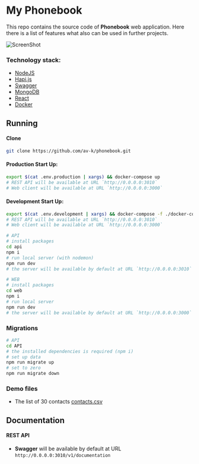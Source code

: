 # My Phonebook

This repo contains the source code of **Phonebook** web application. Here there is a list of features what also can be used in further projects. 

![ScreenShot](https://user-images.githubusercontent.com/14048639/59875571-46fada80-93cb-11e9-99e4-3daa006a4ddd.png)

### Technology stack:
* [NodeJS](https://nodejs.org/)
* [Hapi.js](https://hapijs.com/)
* [Swagger](https://swagger.io/)
* [MongoDB](https://www.mongodb.com/)
* [React](https://reactjs.org/) 
* [Docker](https://www.docker.com/)

## Running

#### Clone
```bash
git clone https://github.com/av-k/phonebook.git
```

#### Production Start Up:
```bash
export $(cat .env.production | xargs) && docker-compose up
# REST API will be available at URL `http://0.0.0.0:3010`
# Web client will be available at URL `http://0.0.0.0:3000`
```

#### Development Start Up:
```bash
export $(cat .env.development | xargs) && docker-compose -f ./docker-compose.development.yml up
# REST API will be available at URL `http://0.0.0.0:3010`
# Web client will be available at URL `http://0.0.0.0:3000`
```

```bash
# API
# install packages
cd api
npm i
# run local server (with nodemon)
npm run dev
# the server will be available by default at URL `http://0.0.0.0:3010`

# WEB
# install packages
cd web
npm i
# run local server
npm run dev
# the server will be available by default at URL `http://0.0.0.0:3000`
```

### Migrations
```bash
# API
cd API
# the installed dependencies is required (npm i) 
# set up data
npm run migrate up
# set to zero
npm run migrate down
```

### Demo files
* The list of 30 contacts [contacts.csv](https://github.com/av-k/phonebook/blob/master/demo/contacts.csv)

## Documentation

#### REST API
* **Swagger** will be available by default at URL `http://0.0.0.0:3010/v1/documentation` 
